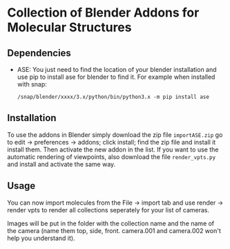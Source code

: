 # Collection of Blender Addons for Molecular Structures

## Dependencies
* ASE: You just need to find the location of your blender installation and use pip to install ase for blender to find it. For example when installed with snap:

  `/snap/blender/xxxx/3.x/python/bin/python3.x -m pip install ase`

## Installation
To use the addons in Blender simply download the zip file `importASE.zip` go to edit -> preferences -> addons; click install; find the zip file and install it install them. Then activate the new addon in the list. If you want to use the automatic rendering of viewpoints, also download the file `render_vpts.py` and install and activate the same way.

## Usage

You can now import molecules from the File -> import tab and use render -> render vpts to render all collections seperately for your list of cameras.

Images will be put in the folder with the collection name and the name of the camera (name them top, side, front. camera.001 and camera.002 won't help you understand it).
 
